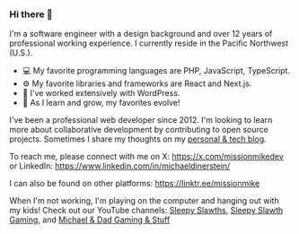 ### Hi there 👋

I'm a software engineer with a design background and over 12 years of professional working experience. I currently reside in the Pacific Northwest (U.S.).

- 💻 My favorite programming languages are PHP, JavaScript, TypeScript.
- ⚙️ My favorite libraries and frameworks are React and Next.js.
- 📑 I've worked extensively with WordPress.
- 🌱 As I learn and grow, my favorites evolve!

I've been a professional web developer since 2012. I'm looking to learn more about collaborative development by contributing to open source projects. Sometimes I share my thoughts on my [personal & tech blog](https://www.missionmike.dev/).

To reach me, please connect with me on X: https://x.com/missionmikedev or LinkedIn: https://www.linkedin.com/in/michaeldinerstein/

I can also be found on other platforms: https://linktr.ee/missionmike

When I'm not working, I'm playing on the computer and hanging out with my kids! Check out our YouTube channels: [Sleepy Slawths](https://www.youtube.com/@sleepyslawths), [Sleepy Slawth Gaming](https://www.youtube.com/@sleepyslawthgaming), and [Michael &amp; Dad Gaming & Stuff](https://www.youtube.com/@michaelndad)
